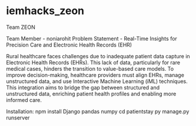 ﻿# iemhacks_zeon
Team ZEON

Team Member - noniarohit Problem Statement - Real-Time Insights for Precision Care and Electronic Health Records (EHR)

Rural healthcare faces challenges due to inadequate patient data capture in Electronic Health Records (EHRs). This lack of data, particularly for rare medical cases, hinders the transition to value-based care models. To improve decision-making, healthcare providers must align EHRs, manage unstructured data, and use Interactive Machine Learning (iML) techniques. This integration aims to bridge the gap between structured and unstructured data, enriching patient health profiles and enabling more informed care.

Installation:
npm install Django pandas numpy
cd patientstay
py manage.py runserver
